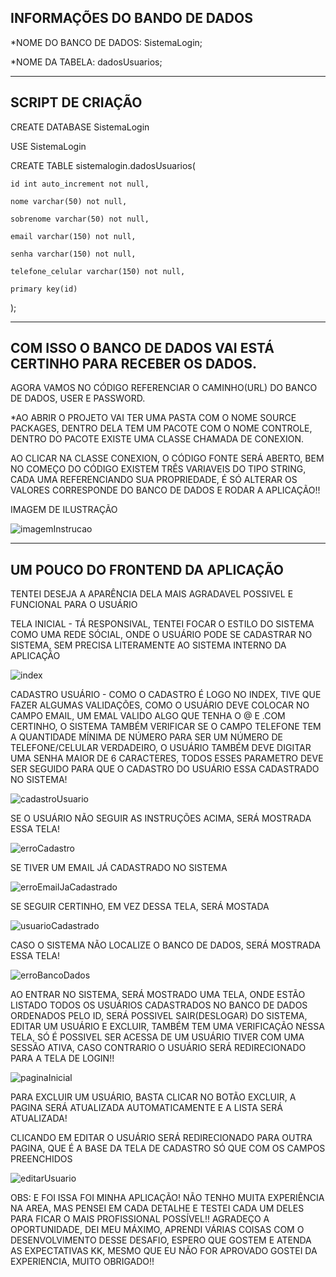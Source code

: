 INFORMAÇÕES DO BANDO DE DADOS 
-------------------------------------------------
*NOME DO BANCO DE DADOS: SistemaLogin;

*NOME DA TABELA: dadosUsuarios;

-------------------------------------------------
SCRIPT DE CRIAÇÃO
-------------------------------------------------

CREATE DATABASE SistemaLogin

USE SistemaLogin

CREATE TABLE sistemalogin.dadosUsuarios(

	id int auto_increment not null,
	
	nome varchar(50) not null,
	
	sobrenome varchar(50) not null,
	
	email varchar(150) not null,
	
	senha varchar(150) not null,
	
	telefone_celular varchar(150) not null,
	
	primary key(id)	
);

-------------------------------------------------
COM ISSO O BANCO DE DADOS VAI ESTÁ CERTINHO PARA 
RECEBER OS DADOS.
-------------------------------------------------
AGORA VAMOS NO CÓDIGO REFERENCIAR O CAMINHO(URL) DO BANCO DE DADOS, USER E PASSWORD.

*AO ABRIR O PROJETO VAI TER UMA PASTA COM O NOME SOURCE PACKAGES, DENTRO DELA TEM UM PACOTE COM O  NOME CONTROLE, DENTRO DO PACOTE EXISTE UMA CLASSE
CHAMADA DE CONEXION.

AO CLICAR NA CLASSE CONEXION, O CÓDIGO FONTE SERÁ ABERTO, BEM NO COMEÇO DO CÓDIGO EXISTEM TRÊS VARIAVEIS DO TIPO STRING, CADA UMA REFERENCIANDO SUA PROPRIEDADE, É SÓ ALTERAR OS VALORES CORRESPONDE DO BANCO DE DADOS E RODAR A APLICAÇÃO!!

IMAGEM DE ILUSTRAÇÃO

![imagemInstrucao](https://user-images.githubusercontent.com/55352214/73612559-8c22f400-45cb-11ea-8f46-2438f634aa67.png)

-------------------------------------------------
UM POUCO DO FRONTEND DA APLICAÇÃO
-------------------------------------------------
TENTEI DESEJA A APARÊNCIA DELA MAIS AGRADAVEL POSSIVEL E FUNCIONAL PARA O USUÁRIO 

TELA INICIAL - TÁ RESPONSIVAL, TENTEI FOCAR O ESTILO DO SISTEMA COMO UMA REDE SÓCIAL, ONDE O USUÁRIO PODE SE CADASTRAR NO SISTEMA, SEM 
PRECISA LITERAMENTE AO SISTEMA INTERNO DA APLICAÇÃO

![index](https://user-images.githubusercontent.com/55352214/73612686-a14c5280-45cc-11ea-9bfe-6cf20a760702.png)

CADASTRO USUÁRIO - COMO O CADASTRO É LOGO NO INDEX, TIVE QUE FAZER ALGUMAS VALIDAÇÕES, COMO O USUÁRIO DEVE COLOCAR NO CAMPO EMAIL, UM EMAL VALIDO ALGO QUE TENHA O @ E .COM CERTINHO, O SISTEMA TAMBÉM VERIFICAR SE O CAMPO TELEFONE TEM A QUANTIDADE MÍNIMA DE NÚMERO PARA SER UM NÚMERO DE TELEFONE/CELULAR VERDADEIRO, O USUÁRIO TAMBÉM DEVE DIGITAR UMA SENHA MAIOR DE 6 CARACTERES, TODOS ESSES PARAMETRO DEVE SER SEGUIDO PARA QUE O CADASTRO DO USUÁRIO ESSA CADASTRADO NO SISTEMA!

![cadastroUsuario](https://user-images.githubusercontent.com/55352214/73612746-0a33ca80-45cd-11ea-9719-86b277faa747.png)

SE O USUÁRIO NÃO SEGUIR AS INSTRUÇÕES ACIMA, SERÁ MOSTRADA ESSA TELA!

![erroCadastro](https://user-images.githubusercontent.com/55352214/73612854-5e8b7a00-45ce-11ea-8483-371f38e9d4ad.png)

SE TIVER UM EMAIL JÁ CADASTRADO NO SISTEMA

![erroEmailJaCadastrado](https://user-images.githubusercontent.com/55352214/73612890-ba560300-45ce-11ea-8975-13c724bb76d8.png)

SE SEGUIR CERTINHO, EM VEZ DESSA TELA, SERÁ MOSTADA

![usuarioCadastrado](https://user-images.githubusercontent.com/55352214/73612863-76fb9480-45ce-11ea-9e07-fe3fd1ad8a77.png)

CASO O SISTEMA NÃO LOCALIZE O BANCO DE DADOS, SERÁ MOSTRADA ESSA TELA!

![erroBancoDados](https://user-images.githubusercontent.com/55352214/73612827-06547800-45ce-11ea-9b2e-0b4c4200081f.png)

AO ENTRAR NO SISTEMA, SERÁ MOSTRADO UMA TELA, ONDE ESTÃO LISTADO TODOS OS USUÁRIOS CADASTRADOS NO BANCO DE DADOS ORDENADOS PELO ID, SERÁ POSSIVEL SAIR(DESLOGAR) DO SISTEMA, EDITAR UM USUÁRIO E EXCLUIR, TAMBÉM TEM UMA VERIFICAÇÃO NESSA TELA, SÓ É POSSIVEL SER ACESSA DE UM USUÁRIO TIVER COM UMA SESSÃO ATIVA, CASO CONTRARIO O USUÁRIO SERÁ REDIRECIONADO PARA A TELA DE LOGIN!! 

![paginaInicial](https://user-images.githubusercontent.com/55352214/73612942-57b13700-45cf-11ea-9232-0ba403565dbe.png)

PARA EXCLUIR UM USUÁRIO, BASTA CLICAR NO BOTÃO EXCLUIR, A PAGINA SERÁ ATUALIZADA AUTOMATICAMENTE E A LISTA SERÁ ATUALIZADA!

CLICANDO EM EDITAR O USUÁRIO SERÁ REDIRECIONADO PARA OUTRA PAGINA, QUE É A BASE DA TELA DE CADASTRO SÓ QUE COM OS CAMPOS PREENCHIDOS

![editarUsuario](https://user-images.githubusercontent.com/55352214/73612974-9ba43c00-45cf-11ea-98e4-71ae05d979dd.png)

OBS: E FOI ISSA FOI MINHA APLICAÇÃO! NÃO TENHO MUITA EXPERIÊNCIA NA AREA, MAS PENSEI EM CADA DETALHE E TESTEI CADA UM DELES PARA FICAR O MAIS PROFISSIONAL POSSÍVEL!! AGRADEÇO A OPORTUNIDADE, DEI MEU MÁXIMO, APRENDI VÁRIAS COISAS COM O DESENVOLVIMENTO DESSE DESAFIO, 
ESPERO QUE GOSTEM E ATENDA AS EXPECTATIVAS KK, MESMO QUE EU NÃO FOR APROVADO GOSTEI DA EXPERIENCIA, MUITO OBRIGADO!! 
